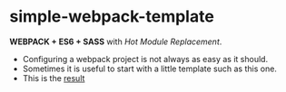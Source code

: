 # simple-webpack-template

**WEBPACK + ES6 + SASS** with *Hot Module Replacement*.

* Configuring a webpack project is not always as easy as it should. 
* Sometimes it is useful to start with a little template such as this one.
* This is the [result](https://victor.velarde.github.io/simple-webpack-template)
